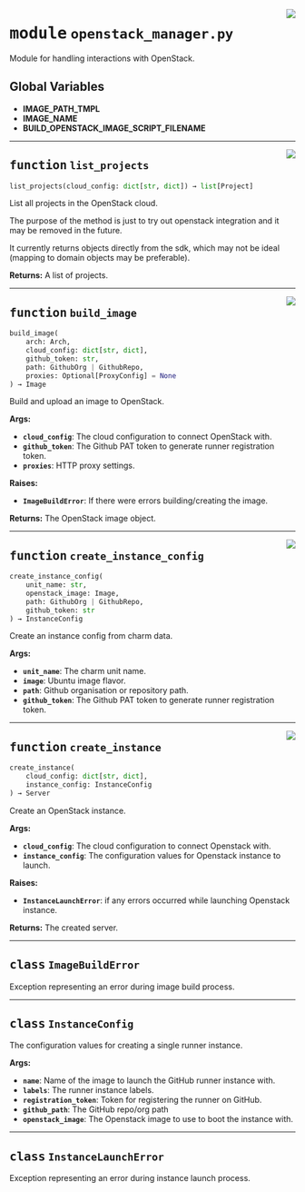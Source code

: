<!-- markdownlint-disable -->

<a href="../src/openstack_manager.py#L0"><img align="right" style="float:right;" src="https://img.shields.io/badge/-source-cccccc?style=flat-square"></a>

# <kbd>module</kbd> `openstack_manager.py`
Module for handling interactions with OpenStack. 

**Global Variables**
---------------
- **IMAGE_PATH_TMPL**
- **IMAGE_NAME**
- **BUILD_OPENSTACK_IMAGE_SCRIPT_FILENAME**

---

<a href="../src/openstack_manager.py#L63"><img align="right" style="float:right;" src="https://img.shields.io/badge/-source-cccccc?style=flat-square"></a>

## <kbd>function</kbd> `list_projects`

```python
list_projects(cloud_config: dict[str, dict]) → list[Project]
```

List all projects in the OpenStack cloud. 

The purpose of the method is just to try out openstack integration and it may be removed in the future. 

It currently returns objects directly from the sdk, which may not be ideal (mapping to domain objects may be preferable). 



**Returns:**
  A list of projects. 


---

<a href="../src/openstack_manager.py#L134"><img align="right" style="float:right;" src="https://img.shields.io/badge/-source-cccccc?style=flat-square"></a>

## <kbd>function</kbd> `build_image`

```python
build_image(
    arch: Arch,
    cloud_config: dict[str, dict],
    github_token: str,
    path: GithubOrg | GithubRepo,
    proxies: Optional[ProxyConfig] = None
) → Image
```

Build and upload an image to OpenStack. 



**Args:**
 
 - <b>`cloud_config`</b>:  The cloud configuration to connect OpenStack with. 
 - <b>`github_token`</b>:  The Github PAT token to generate runner registration token. 
 - <b>`proxies`</b>:  HTTP proxy settings. 



**Raises:**
 
 - <b>`ImageBuildError`</b>:  If there were errors building/creating the image. 



**Returns:**
 The OpenStack image object. 


---

<a href="../src/openstack_manager.py#L175"><img align="right" style="float:right;" src="https://img.shields.io/badge/-source-cccccc?style=flat-square"></a>

## <kbd>function</kbd> `create_instance_config`

```python
create_instance_config(
    unit_name: str,
    openstack_image: Image,
    path: GithubOrg | GithubRepo,
    github_token: str
) → InstanceConfig
```

Create an instance config from charm data. 



**Args:**
 
 - <b>`unit_name`</b>:  The charm unit name. 
 - <b>`image`</b>:  Ubuntu image flavor. 
 - <b>`path`</b>:  Github organisation or repository path. 
 - <b>`github_token`</b>:  The Github PAT token to generate runner registration token. 


---

<a href="../src/openstack_manager.py#L206"><img align="right" style="float:right;" src="https://img.shields.io/badge/-source-cccccc?style=flat-square"></a>

## <kbd>function</kbd> `create_instance`

```python
create_instance(
    cloud_config: dict[str, dict],
    instance_config: InstanceConfig
) → Server
```

Create an OpenStack instance. 



**Args:**
 
 - <b>`cloud_config`</b>:  The cloud configuration to connect Openstack with. 
 - <b>`instance_config`</b>:  The configuration values for Openstack instance to launch. 



**Raises:**
 
 - <b>`InstanceLaunchError`</b>:  if any errors occurred while launching Openstack instance. 



**Returns:**
 The created server. 


---

## <kbd>class</kbd> `ImageBuildError`
Exception representing an error during image build process. 





---

## <kbd>class</kbd> `InstanceConfig`
The configuration values for creating a single runner instance. 



**Args:**
 
 - <b>`name`</b>:  Name of the image to launch the GitHub runner instance with. 
 - <b>`labels`</b>:  The runner instance labels. 
 - <b>`registration_token`</b>:  Token for registering the runner on GitHub. 
 - <b>`github_path`</b>:  The GitHub repo/org path 
 - <b>`openstack_image`</b>:  The Openstack image to use to boot the instance with. 





---

## <kbd>class</kbd> `InstanceLaunchError`
Exception representing an error during instance launch process. 





